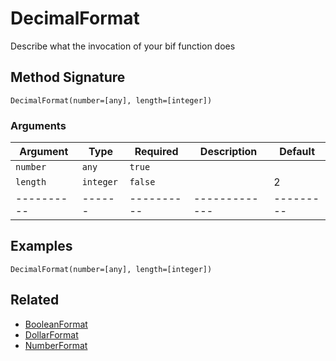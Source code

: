 # DecimalFormat

Describe what the invocation of your bif function does

## Method Signature

```
DecimalFormat(number=[any], length=[integer])
```

### Arguments

| Argument   | Type      | Required   | Description   | Default   |
| ---------- | --------- | ---------- | ------------- | --------- |
| `number`   | `any`     | `true`     |               |           |
| `length`   | `integer` | `false`    |               | 2         |
| ---------- | ------    | ---------- | ------------- | --------- |

## Examples

```
DecimalFormat(number=[any], length=[integer])
```

## Related

* [BooleanFormat](booleanformat.md)
* [DollarFormat](dollarformat.md)
* [NumberFormat](numberformat.md)
